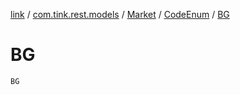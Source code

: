 [link](../../../index.md) / [com.tink.rest.models](../../index.md) / [Market](../index.md) / [CodeEnum](index.md) / [BG](./-b-g.md)

# BG

`BG`